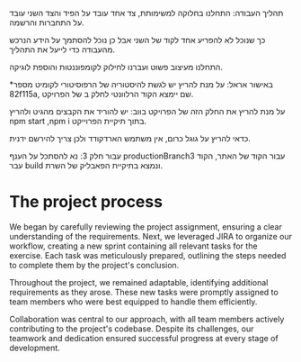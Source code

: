 תהליך העבודה: התחלנו בחלוקה למשימותת, צד אחד עובד על הפיד והצד השני עובד על התחברות והרשמה.

כך שנוכל לא להפריע אחד לקוד של השני אבל כן נוכל להסתמך על הידע הנרכש מהעבודה כדי לייעל את התהליך.

התחלנו מעיצוב פשוט ועברנו לחילוק לקומפוננטות והוספת לוגיקה.

*באישור אראל: על מנת להריץ יש לגשת להיסטוריה של הרפוסיטורי לקומיט מספר 82f115a, שם יימצא הקוד הרלוונטי לחלק ב של הפרויקט.


על מנת להריץ את החלק הזה של הפרויקט בווב: יש להוריד את הקבצים מהגיט ולהריץ  npm start ,npm i בתוך תיקיית הפרוייקט.

כדאי להריץ על גוגל כרום, אין משתמש הארדקודד ולכן צריך להירשם ידנית.

עבור חלק 3: נא להסתכל על הענף productionBranch3 עבור הקוד של האתר, הקוד עבר build ונמצא בתיקיית הפאבליק של השרת.

# The project process
We began by carefully reviewing the project assignment, ensuring a clear understanding of the requirements. Next, we leveraged JIRA to organize our workflow, creating a new sprint containing all relevant tasks for the exercise. Each task was meticulously prepared, outlining the steps needed to complete them by the project's conclusion.

Throughout the project, we remained adaptable, identifying additional requirements as they arose. These new tasks were promptly assigned to team members who were best equipped to handle them efficiently.

Collaboration was central to our approach, with all team members actively contributing to the project's codebase. Despite its challenges, our teamwork and dedication ensured successful progress at every stage of development.
